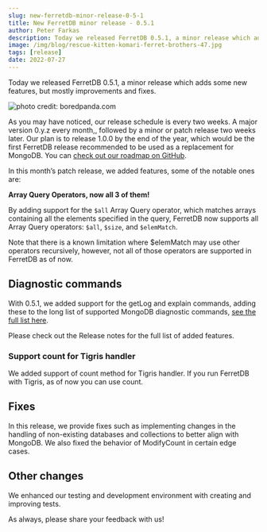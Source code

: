 ```yaml
---
slug: new-ferretdb-minor-release-0-5-1
title: New FerretDB minor release - 0.5.1
author: Peter Farkas
description: Today we released FerretDB 0.5.1, a minor release which adds some new features, but mostly improvements and fixes.
image: /img/blog/rescue-kitten-komari-ferret-brothers-47.jpg
tags: [release]
date: 2022-07-27
---
```


Today we released FerretDB 0.5.1, a minor release which adds some new features, but mostly improvements and fixes.

![photo credit: boredpanda.com](/img/blog/rescue-kitten-komari-ferret-brothers-47.jpg)

<!--truncate-->

As you may have noticed, our release schedule is every two weeks.
A major version 0.y.z every month,, followed by a minor or patch release two weeks later.
Our plan is to release 1.0.0 by the end of the year, which would be the first FerretDB release recommended to be used as a replacement for MongoDB.
You can [check out our roadmap on GitHub](http://www.github.com/orgs/FerretDB/projects/2).

In this month’s patch release, we added features, some of the notable ones are:

**Array Query Operators, now all 3 of them!**

By adding support for the `$all` Array Query operator, which matches arrays containing all the elements specified in the query, FerretDB now supports all Array Query operators: `$all`, `$size`, and `$elemMatch`.

Note that there is a known limitation where $elemMatch may use other operators recursively, however, not all of those operators are supported in FerretDB as of now.

## Diagnostic commands

With 0.5.1, we added support for the getLog and explain commands, adding these to the long list of supported MongoDB diagnostic commands, [see the full list here](https://github.com/FerretDB/FerretDB/issues/228).

Please check out the Release notes for the full list of added features.

### Support count for Tigris handler

We added support of count method for Tigris handler.
If you run FerretDB with Tigris, as of now you can use count.

## Fixes

In this release, we provide fixes such as implementing changes in the handling of non-existing databases and collections to better align with MongoDB.
We also fixed the behavior of ModifyCount in certain edge cases.

## Other changes

We enhanced our testing and development environment with creating and improving tests.

As always, please share your feedback with us!
